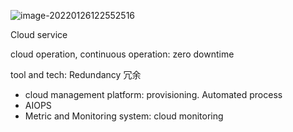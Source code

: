 ![image-20220126122552516](https://tva1.sinaimg.cn/large/e6c9d24egy1h39x2fs6u5j20kj087q3m.jpg)

Cloud service

cloud operation,  continuous operation:  zero downtime

tool  and tech: Redundancy  冗余

* cloud management platform:    provisioning. Automated process
* AIOPS
* Metric and Monitoring system:  cloud monitoring

 